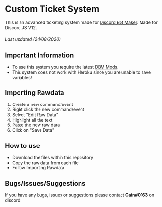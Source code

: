 # Custom Ticket System
This is an advanced ticketing system made for [Discord Bot Maker](https://store.steampowered.com/app/682130/Discord_Bot_Maker/). Made for Discord.JS V12.

###### Last updated (24/08/2020)

## Important Information
- To use this system you require the latest [DBM Mods](https://dbm-network.github.io/download-git/#/home?url=https://github.com/dbm-network/mods/tree/master/actions). 
- This system does not work with Heroku since you are unable to save variables!

## Importing Rawdata
1. Create a new command/event
2. Right click the new command/event
3. Select "Edit Raw Data"
4. Highlight all the text
5. Paste the new raw data
5. Click on "Save Data"

## How to use
- Download the files within this repository
- Copy the raw data from each file
- Follow Importing Rawdata

## Bugs/Issues/Suggestions
If you have any bugs, issues or suggestions please contact **Cain#0163** on discord
